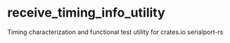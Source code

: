 # receive_timing_info_utility
Timing characterization and functional test utility for crates.io serialport-rs
